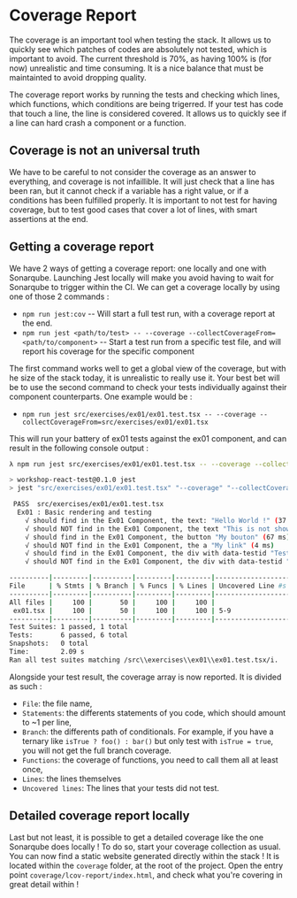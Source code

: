 # Coverage Report

The coverage is an important tool when testing the stack. It allows us to quickly see which patches of codes are absolutely not tested, which is important to avoid. The current threshold is 70%, as having 100% is (for now) unrealistic and time consuming. It is a nice balance that must be maintainted to avoid dropping quality.

The coverage report works by running the tests and checking which lines, which functions, which conditions are being trigerred. If your test has code that touch a line, the line is considered covered. It allows us to quickly see if a line can hard crash a component or a function.

## Coverage is not an universal truth

We have to be careful to not consider the coverage as an answer to everything, and coverage is not infaillible. It will just check that a line has been ran, but it cannot check if a variable has a right value, or if a conditions has been fulfilled properly. It is important to not test for having coverage, but to test good cases that cover a lot of lines, with smart assertions at the end.

## Getting a coverage report

We have 2 ways of getting a coverage report: one locally and one with Sonarqube. Launching Jest locally will make you avoid having to wait for Sonarqube to trigger within the CI. We can get a coverage locally by using one of those 2 commands :

- `npm run jest:cov` -- Will start a full test run, with a coverage report at the end.
- `npm run jest <path/to/test> -- --coverage --collectCoverageFrom=<path/to/component>` -- Start a test run from a specific test file, and will report his coverage for the specific component

The first command works well to get a global view of the coverage, but with he size of the stack today, it is unrealistic to really use it. Your best bet will be to use the second command to check your tests individually against their component counterparts. One example would be :

- `npm run jest src/exercises/ex01/ex01.test.tsx -- --coverage --collectCoverageFrom=src/exercises/ex01/ex01.tsx`

This will run your battery of ex01 tests against the ex01 component, and can result in the following console output :

```bash
λ npm run jest src/exercises/ex01/ex01.test.tsx -- --coverage --collectCoverageFrom=src/exercises/ex01/ex01.tsx

> workshop-react-test@0.1.0 jest
> jest "src/exercises/ex01/ex01.test.tsx" "--coverage" "--collectCoverageFrom=src/exercises/ex01/ex01.tsx"

 PASS  src/exercises/ex01/ex01.test.tsx
  Ex01 : Basic rendering and testing
    √ should find in the Ex01 Component, the text: "Hello World !" (37 ms)
    √ should NOT find in the Ex01 Component, the text "This is not showing up !" (9 ms)
    √ should find in the Ex01 Component, the button "My bouton" (67 ms)
    √ should NOT find in the Ex01 Component, the a "My link" (4 ms)
    √ should find in the Ex01 Component, the div with data-testid "Test1" (4 ms)
    √ should NOT find in the Ex01 Component, the div with data-testid "Test2" (3 ms)

----------|---------|----------|---------|---------|-------------------
File      | % Stmts | % Branch | % Funcs | % Lines | Uncovered Line #s
----------|---------|----------|---------|---------|-------------------
All files |     100 |       50 |     100 |     100 |
 ex01.tsx |     100 |       50 |     100 |     100 | 5-9
----------|---------|----------|---------|---------|-------------------
Test Suites: 1 passed, 1 total
Tests:       6 passed, 6 total
Snapshots:   0 total
Time:        2.09 s
Ran all test suites matching /src\\exercises\\ex01\\ex01.test.tsx/i.
```

Alongside your test result, the coverage array is now reported. It is divided as such :

- `File`: the file name,
- `Statements`: the differents statements of you code, which should amount to ~1 per line,
- `Branch`: the differents path of conditionals. For example, if you have a ternary like `isTrue ? foo() : bar()` but only test with `isTrue = true`, you will not get the full branch coverage.
- `Functions`: the coverage of functions, you need to call them all at least once,
- `Lines`: the lines themselves
- `Uncovered lines`: The lines that your tests did not test.

## Detailed coverage report locally

Last but not least, it is possible to get a detailed coverage like the one Sonarqube does locally ! To do so, start your coverage collection as usual. You can now find a static website generated directly within the stack ! It is located within the `coverage` folder, at the root of the project. Open the entry point `coverage/lcov-report/index.html`, and check what you're covering in great detail within !
